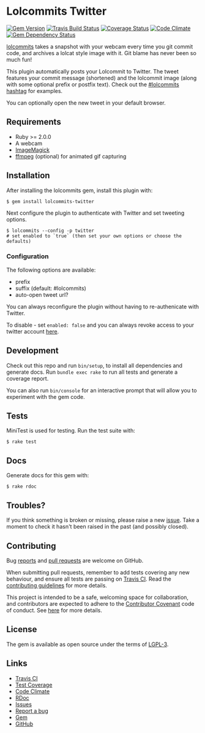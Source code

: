 # Lolcommits Twitter

[![Gem Version](https://img.shields.io/gem/v/lolcommits-twitter.svg?style=flat)](http://rubygems.org/gems/lolcommits-twitter)
[![Travis Build Status](https://travis-ci.org/lolcommits/lolcommits-twitter.svg?branch=master)](https://travis-ci.org/lolcommits/lolcommits-twitter)
[![Coverage Status](https://coveralls.io/repos/github/lolcommits/lolcommits-twitter/badge.svg?branch=master)](https://coveralls.io/github/lolcommits/lolcommits-twitter)
[![Code Climate](https://codeclimate.com/github/lolcommits/lolcommits-twitter/badges/gpa.svg)](https://codeclimate.com/github/lolcommits/lolcommits-twitter)
[![Gem Dependency Status](https://gemnasium.com/badges/github.com/lolcommits/lolcommits-twitter.svg)](https://gemnasium.com/github.com/lolcommits/lolcommits-twitter)

[lolcommits](https://lolcommits.github.io/) takes a snapshot with your webcam
every time you git commit code, and archives a lolcat style image with it. Git
blame has never been so much fun!

This plugin automatically posts your Lolcommit to Twitter. The tweet features
your commit message (shortened) and the lolcommit image (along with some
optional prefix or postfix text). Check out the [#lolcommits
hashtag](https://twitter.com/hashtag/lolcommits) for examples.

You can optionally open the new tweet in your default browser.

## Requirements

* Ruby >= 2.0.0
* A webcam
* [ImageMagick](http://www.imagemagick.org)
* [ffmpeg](https://www.ffmpeg.org) (optional) for animated gif capturing

## Installation

After installing the lolcommits gem, install this plugin with:

    $ gem install lolcommits-twitter

Next configure the plugin to authenticate with Twitter and set tweeting options.

    $ lolcommits --config -p twitter
    # set enabled to `true` (then set your own options or choose the defaults)

### Configuration

The following options are available:

* prefix
* suffix (default: #lolcommits)
* auto-open tweet url?

You can always reconfigure the plugin without having to re-authenicate with
Twitter.

To disable - set `enabled: false` and you can always revoke access to your
twitter account [here](https://twitter.com/settings/applications).

## Development

Check out this repo and run `bin/setup`, to install all dependencies and
generate docs. Run `bundle exec rake` to run all tests and generate a coverage
report.

You can also run `bin/console` for an interactive prompt that will allow you to
experiment with the gem code.

## Tests

MiniTest is used for testing. Run the test suite with:

    $ rake test

## Docs

Generate docs for this gem with:

    $ rake rdoc

## Troubles?

If you think something is broken or missing, please raise a new
[issue](https://github.com/lolcommits/lolcommits-twitter/issues). Take
a moment to check it hasn't been raised in the past (and possibly closed).

## Contributing

Bug [reports](https://github.com/lolcommits/lolcommits-twitter/issues) and [pull
requests](https://github.com/lolcommits/lolcommits-twitter/pulls) are welcome on
GitHub.

When submitting pull requests, remember to add tests covering any new behaviour,
and ensure all tests are passing on [Travis
CI](https://travis-ci.org/lolcommits/lolcommits-twitter). Read the
[contributing
guidelines](https://github.com/lolcommits/lolcommits-twitter/blob/master/CONTRIBUTING.md)
for more details.

This project is intended to be a safe, welcoming space for collaboration, and
contributors are expected to adhere to the [Contributor
Covenant](http://contributor-covenant.org) code of conduct. See
[here](https://github.com/lolcommits/lolcommits-twitter/blob/master/CODE_OF_CONDUCT.md)
for more details.

## License

The gem is available as open source under the terms of
[LGPL-3](https://opensource.org/licenses/LGPL-3.0).

## Links

* [Travis CI](https://travis-ci.org/lolcommits/lolcommits-twitter)
* [Test Coverage](https://coveralls.io/github/lolcommits/lolcommits-twitter)
* [Code Climate](https://codeclimate.com/github/lolcommits/lolcommits-twitter)
* [RDoc](http://rdoc.info/projects/lolcommits/lolcommits-twitter)
* [Issues](http://github.com/lolcommits/lolcommits-twitter/issues)
* [Report a bug](http://github.com/lolcommits/lolcommits-twitter/issues/new)
* [Gem](http://rubygems.org/gems/lolcommits-twitter)
* [GitHub](https://github.com/lolcommits/lolcommits-twitter)
